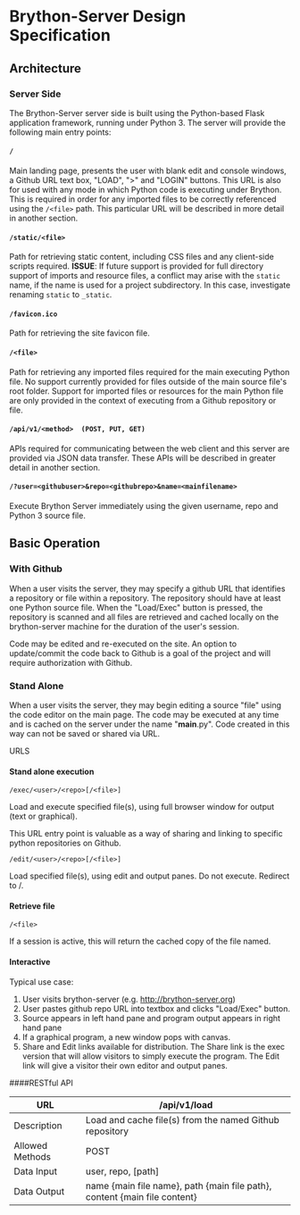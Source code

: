 # Brython-Server Design Specification

## Architecture

### Server Side

The Brython-Server server side is built using the Python-based Flask application framework, running under
Python 3. The server will provide the following main entry points:

#### `/`

Main landing page, presents the user with blank edit and console windows, a Github URL text box, "LOAD", ">" and "LOGIN"
buttons. This URL is also for used with any mode in which Python code is executing under Brython. This is required
in order for any imported files to be correctly referenced using the `/<file>` path. This particular URL will be
described in more detail in another section.

#### `/static/<file>`

Path for retrieving static content, including CSS files and any client-side scripts required. **ISSUE**: If future 
support is provided for full directory support of imports and resource files, a conflict may arise with the 
`static` name, if the name is used for a project subdirectory. In this case, investigate renaming `static` to 
`_static`.

#### `/favicon.ico`

Path for retrieving the site favicon file.

#### `/<file>` 

Path for retrieving any imported files required for the main executing Python file. No support currently provided
for files outside of the main source file's root folder. Support for imported files or resources for the main
Python file are only provided in the context of executing from a Github repository or file.

#### `/api/v1/<method>  (POST, PUT, GET)`

APIs required for communicating between the web client and this server are provided via JSON data
transfer. These APIs will be described in greater detail in another section.

#### `/?user=<githubuser>&repo=<githubrepo>&name=<mainfilename>`

Execute Brython Server immediately using the given username, repo and Python 3 source file.

## Basic Operation

### With Github

When a user visits the server, they may specify a github URL that identifies a repository or 
file within a repository. The repository should have at least one Python source file. When the 
"Load/Exec" button is pressed, the repository is scanned and all files are retrieved and cached
locally on the brython-server machine for the duration of the user's session.

Code may be edited and re-executed on the site. An option to update/commit the code back to
Github is a goal of the project and will require authorization with Github.

### Stand Alone

When a user visits the server, they may begin editing a source "file" using the code editor
on the main page. The code may be executed at any time and is cached on the server under the name
"__main__.py". Code created in this way can not be saved or shared via URL.

URLS

#### Stand alone execution

    /exec/<user>/<repo>[/<file>]

Load and execute specified file(s), using full browser window for output (text or graphical).

This URL entry point is valuable as a way of sharing and linking to specific python
repositories on Github. 

    /edit/<user>/<repo>[/<file>]

Load specified file(s), using edit and output panes. Do not execute. Redirect to /.

#### Retrieve file

    /<file>

If a session is active, this will return the cached copy of the file named. 


#### Interactive 

Typical use case:

1. User visits brython-server (e.g. http://brython-server.org)
2. User pastes github repo URL into textbox and clicks "Load/Exec" button.
3. Source appears in left hand pane and program output appears in right hand pane
4. If a graphical program, a new window pops with canvas.
5. Share and Edit links available for distribution. The Share link is the exec 
   version that will allow visitors to simply execute the program. The Edit link
   will give a visitor their own editor and output panes.

####RESTful API

URL             |   /api/v1/load
---             |   ---
Description     |   Load and cache file(s) from the named Github repository
Allowed Methods |   POST
Data Input      |   user, repo, [path]
Data Output     |   name {main file name}, path {main file path}, content {main file content}

